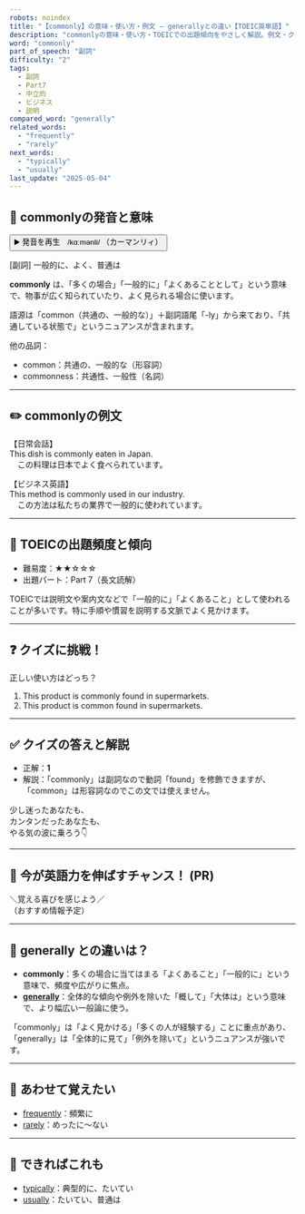```yaml
---
robots: noindex
title: "【commonly】の意味・使い方・例文 ― generallyとの違い【TOEIC英単語】"
description: "commonlyの意味・使い方・TOEICでの出題傾向をやさしく解説。例文・クイズ付きでgenerallyとの違いもわかりやすく学べます。"
word: "commonly"
part_of_speech: "副詞"
difficulty: "2"
tags:
  - 副詞
  - Part7
  - 中立的
  - ビジネス
  - 説明
compared_word: "generally"
related_words:
  - "frequently"
  - "rarely"
next_words:
  - "typically"
  - "usually"
last_update: "2025-05-04"
---
```


## 🔰 commonlyの発音と意味

<button class="play-audio" onclick="playTTS('commonly')">
  <span class="play-audio-main">
    ▶️ 発音を再生　/kɑːmənli/
  </span>
  <span class="play-audio-sub">
    （カーマンリィ）
  </span>
</button>

[副詞] 一般的に、よく、普通は

**commonly** は、「多くの場合」「一般的に」「よくあることとして」という意味で、物事が広く知られていたり、よく見られる場合に使います。

語源は「common（共通の、一般的な）」＋副詞語尾「-ly」から来ており、「共通している状態で」というニュアンスが含まれます。

他の品詞：  
- common：共通の、一般的な（形容詞）
- commonness：共通性、一般性（名詞）

---

## ✏️ commonlyの例文

【日常会話】  
This dish is commonly eaten in Japan.  
　この料理は日本でよく食べられています。

【ビジネス英語】  
This method is commonly used in our industry.  
　この方法は私たちの業界で一般的に使われています。

---

## 🎯 TOEICの出題頻度と傾向

- 難易度：★★☆☆☆
- 出題パート：Part 7（長文読解）

TOEICでは説明文や案内文などで「一般的に」「よくあること」として使われることが多いです。特に手順や慣習を説明する文脈でよく見かけます。

---

## ❓ クイズに挑戦！

正しい使い方はどっち？

1. This product is commonly found in supermarkets.  
2. This product is common found in supermarkets.

---

## ✅ クイズの答えと解説

- 正解：**1**
- 解説：「commonly」は副詞なので動詞「found」を修飾できますが、「common」は形容詞なのでこの文では使えません。

少し迷ったあなたも、  
カンタンだったあなたも、  
やる気の波に乗ろう👇️

---

## 🚀 今が英語力を伸ばすチャンス！ (PR)

<div class="info-center">
＼覚える喜びを感じよう／<br>  
（おすすめ情報予定）
</div>

---

## 🤔  generally との違いは？

- **commonly**：多くの場合に当てはまる「よくあること」「一般的に」という意味で、頻度や広がりに焦点。
- **[generally](/generally)**：全体的な傾向や例外を除いた「概して」「大体は」という意味で、より幅広い一般論に使う。

「commonly」は「よく見かける」「多くの人が経験する」ことに重点があり、「generally」は「全体的に見て」「例外を除いて」というニュアンスが強いです。

---

## 🧩 あわせて覚えたい

- [frequently](/frequently)：頻繁に
- [rarely](/rarely)：めったに～ない

---

## 📖 できればこれも

- [typically](/typically)：典型的に、たいてい
- [usually](/usually)：たいてい、普通は

<!-- cvid: aid37_bid42 -->
